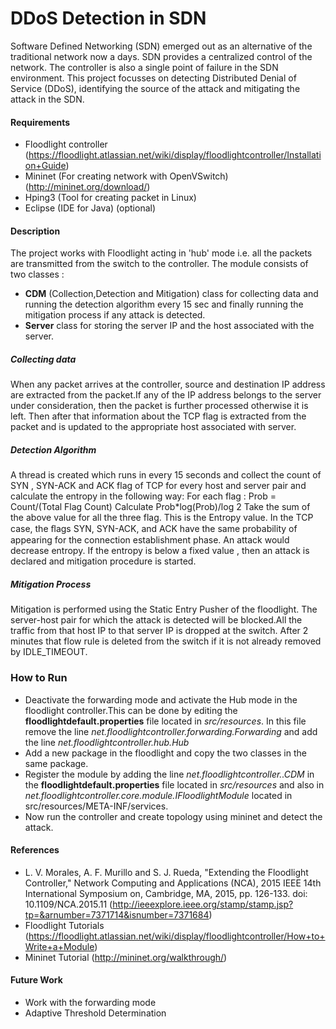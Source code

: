 # DDoS Detection in SDN

Software Defined Networking (SDN) emerged out as an alternative of the traditional network now a days. SDN provides a centralized control of the network. The controller is also a single point of failure in the SDN environment. This project focusses on detecting Distributed Denial of Service (DDoS), identifying the source of the attack and mitigating the attack in the SDN. 

#### Requirements
 - Floodlight controller (https://floodlight.atlassian.net/wiki/display/floodlightcontroller/Installation+Guide)
 - Mininet (For creating network with OpenVSwitch) (http://mininet.org/download/)
 - Hping3 (Tool for creating packet in Linux)
 - Eclipse (IDE for Java) (optional)

#### Description 
The project works with Floodlight acting in 'hub' mode i.e. all the packets are transmitted from the switch to the controller.
The module consists of two classes :
 - **CDM** (Collection,Detection and Mitigation) class for collecting data and running the detection algorithm every 15 sec and finally running the mitigation process if any attack is detected.
 - **Server** class for storing the server IP and the host associated with the server.

##### Collecting data
When any packet arrives at the controller, source and destination IP address are extracted from the packet.If any of the IP address belongs to the server under consideration, then the packet is further processed otherwise it is left.
Then after that information about the TCP flag is extracted from the packet and is updated to the appropriate host associated with server. 

##### Detection Algorithm
A thread is created which runs in every 15 seconds and collect the count of SYN , SYN-ACK and ACK flag of TCP for every host and server pair and calculate the entropy in the following way:
For each flag : Prob = Count/(Total Flag Count)
                Calculate Prob*log(Prob)/log 2
Take the sum of the above value for all the three flag. This is the Entropy value.
 In the TCP case, the ﬂags SYN, SYN-ACK, and ACK have the same probability of appearing for the connection establishment phase. An attack would decrease entropy. If the entropy is below a fixed value , then an attack is declared and mitigation procedure is started.
##### Mitigation Process
Mitigation is performed using the Static Entry Pusher of the floodlight. The server-host pair for which the attack is detected will be blocked.All the traffic from that host IP to that server IP is dropped at the switch. After 2 minutes that flow rule is deleted from the switch if it is not already removed by IDLE_TIMEOUT.

### How to Run
 - Deactivate the forwarding mode and activate the Hub mode in the floodlight controller.This can be done by editing the **floodlightdefault.properties** file located in *src/resources*. In this file remove the line *net.floodlightcontroller.forwarding.Forwarding* and add the line *net.floodlightcontroller.hub.Hub* 
 - Add a new package in the floodlight and copy the two classes in the same package.
 - Register the module by adding the line *net.floodlightcontroller.<yourpackagename>.CDM* in the **floodlightdefault.properties** file located in *src/resources* and also in *net.floodlightcontroller.core.module.IFloodlightModule* located in src/resources/META-INF/services.
 - Now run the controller and create topology using mininet and detect the attack.

#### References
 - L. V. Morales, A. F. Murillo and S. J. Rueda, "Extending the Floodlight Controller," Network Computing and Applications (NCA), 2015 IEEE 14th International Symposium on, Cambridge, MA, 2015, pp. 126-133.
doi: 10.1109/NCA.2015.11 (http://ieeexplore.ieee.org/stamp/stamp.jsp?tp=&arnumber=7371714&isnumber=7371684)
 - Floodlight Tutorials (https://floodlight.atlassian.net/wiki/display/floodlightcontroller/How+to+Write+a+Module)
 - Mininet Tutorial (http://mininet.org/walkthrough/)

#### Future Work
 - Work with the forwarding mode
 - Adaptive Threshold Determination





```

 
